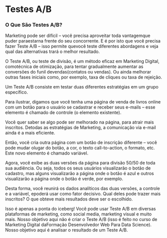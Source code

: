 # Testes A/B

### O Que São Testes A/B?

Marketing pode ser difícil – você precisa aproveitar toda vantagemque puder paraestarna frente do seu concorrente. E é por isto que você precisa fazer Teste A/B – isso permite quevocê teste diferentes abordagens e veja qual das alternativas trará o melhor resultado.

O Teste A/B, ou teste de divisão, é um método eficaz em Marketing Digital, comotécnica de otimização, para tentar gradualmente aumentar as conversões do funil devendas(contatos ou vendas). Ou ainda melhorar outras fases iniciais como, por exemplo, taxa de cliques ou taxa de rejeição. 

Um Teste A/B consiste em testar duas diferentes estratégias em um grupo específico. 

Para ilustrar, digamos que você tenha uma página de venda de livros online com um botão para o usuário se cadastrar e receber seus e-mails – esse elemento é chamado de controle (o elemento existente).

Você quer saber se algo pode ser melhorado na página, para atrair mais inscritos. Detodas as estratégias de Marketing, a comunicação via e-mail ainda é a mais eficiente.

Então, você cria outra página com um botão de inscrição diferente – você pode mudar olugar do botão, a cor, o texto call-to-action, o formato, etc. Este novo elemento é chamado variável. 

Agora, você exibe as duas versões da página para divisão 50/50 de toda sua audiência. Ou seja, todos os seus usuários visualizarão o botão de cadastro, mas alguns visualizarão a página onde o botão é azul e outros visualizarão a página onde o botão é verde, por exemplo.

Desta forma, você reunirá os dados analíticos das duas versões, a controle e a variável, epoderá usar como fator decisivo. Qual deles pode trazer mais inscritos?
O que obteve mais resultados deve ser o escolhido.

Isso é apenas a ponta do iceberg! Você pode usar Teste A/B em diversas plataformas de marketing, como social media, marketing visual e muito mais. Nosso objetivo aqui não é criar o Teste A/B (isso é feito no curso de Marketing Digital daFormação Desenvolvedor Web Para Data Science). Nosso objetivo aqui é analisar o resultado de um Teste A/B.
